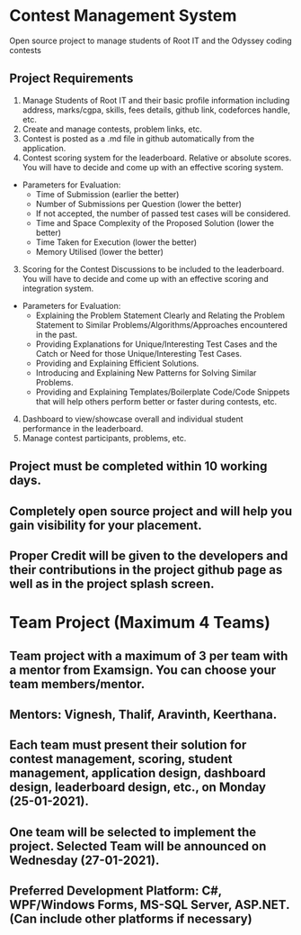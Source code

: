 # Contest Management System
Open source project to manage students of Root IT and the Odyssey coding contests

## Project Requirements

1. Manage Students of Root IT and their basic profile information including address, marks/cgpa, skills, fees details, github link, codeforces handle, etc. 
2. Create and manage contests, problem links, etc.
3. Contest is posted as a .md file in github automatically from the application. 
3. Contest scoring system for the leaderboard. Relative or absolute scores. You will have to decide and come up with an effective scoring system. 
* Parameters for Evaluation:
   * Time of Submission (earlier the better)
   * Number of Submissions per Question (lower the better)
   * If not accepted, the number of passed test cases will be considered. 
   * Time and Space Complexity of the Proposed Solution (lower the better)
   * Time Taken for Execution (lower the better)
   * Memory Utilised (lower the better)
3. Scoring for the Contest Discussions to be included to the leaderboard. You will have to decide and come up with an effective scoring and integration system. 
* Parameters for Evaluation:
  * Explaining the Problem Statement Clearly and Relating the Problem Statement to Similar Problems/Algorithms/Approaches encountered in the past.
  * Providing Explanations for Unique/Interesting Test Cases and the Catch or Need for those Unique/Interesting Test Cases.
  * Providing and Explaining Efficient Solutions.
  * Introducing and Explaining New Patterns for Solving Similar Problems.
  * Providing and Explaining Templates/Boilerplate Code/Code Snippets that will help others perform better or faster during contests, etc.
4. Dashboard to view/showcase overall and individual student performance in the leaderboard. 
5. Manage contest participants, problems, etc. 

## Project must be completed within 10 working days. 
## Completely open source project and will help you gain visibility for your placement.
## Proper Credit will be given to the developers and their contributions in the project github page as well as in the project splash screen. 

# Team Project (Maximum 4 Teams)
## Team project with a maximum of 3 per team with a mentor from Examsign. You can choose your team members/mentor. 
## Mentors: Vignesh, Thalif, Aravinth, Keerthana. 
## Each team must present their solution for contest management, scoring, student management, application design, dashboard design, leaderboard design, etc., on Monday (25-01-2021).
## One team will be selected to implement the project. Selected Team will be announced on Wednesday (27-01-2021).

## Preferred Development Platform: C#, WPF/Windows Forms, MS-SQL Server, ASP.NET. (Can include other platforms if necessary)

